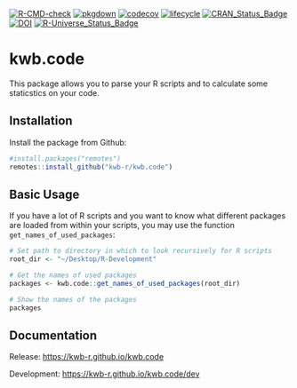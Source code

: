 [![R-CMD-check](https://github.com/KWB-R/kwb.code/workflows/R-CMD-check/badge.svg)](https://github.com/KWB-R/kwb.code/actions?query=workflow%3AR-CMD-check)
[![pkgdown](https://github.com/KWB-R/kwb.code/workflows/pkgdown/badge.svg)](https://github.com/KWB-R/kwb.code/actions?query=workflow%3Apkgdown)
[![codecov](https://codecov.io/github/KWB-R/kwb.code/branch/master/graphs/badge.svg)](https://codecov.io/github/KWB-R/kwb.code) 
[![lifecycle](https://img.shields.io/badge/lifecycle-experimental-orange.svg)](https://www.tidyverse.org/lifecycle/#experimental) 
[![CRAN\_Status\_Badge](https://www.r-pkg.org/badges/version/kwb.code)]()
[![DOI](https://zenodo.org/badge/DOI/10.5281/zenodo.3385170.svg)](https://doi.org/10.5281/zenodo.3385170)
[![R-Universe_Status_Badge](https://kwb-r.r-universe.dev/badges/kwb.code)](https://kwb-r.r-universe.dev/)

# kwb.code

This package allows you to parse your R scripts and to calculate some staticstics on your code.

## Installation

Install the package from Github:

``` r
#install.packages("remotes")
remotes::install_github("kwb-r/kwb.code")
```

## Basic Usage

If you have a lot of R scripts and you want to know what different packages are loaded from within your scripts, you may use the function `get_names_of_used_packages`:

``` r
# Set path to directory in which to look recursively for R scripts
root_dir <- "~/Desktop/R-Development"

# Get the names of used packages  
packages <- kwb.code::get_names_of_used_packages(root_dir)

# Show the names of the packages
packages
```

## Documentation

Release: <https://kwb-r.github.io/kwb.code>

Development: <https://kwb-r.github.io/kwb.code/dev>
